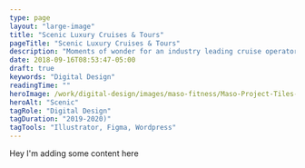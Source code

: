 ```yaml
---
type: page
layout: "large-image"
title: "Scenic Luxury Cruises & Tours"
pageTitle: "Scenic Luxury Cruises & Tours"
description: "Moments of wonder for an industry leading cruise operator"
date: 2018-09-16T08:53:47-05:00
draft: true
keywords: "Digital Design"
readingTime: ""
heroImage: /work/digital-design/images/maso-fitness/Maso-Project-Tiles-1.jpg
heroAlt: "Scenic"
tagRole: "Digital Design"
tagDuration: "2019-2020)"
tagTools: "Illustrator, Figma, Wordpress"
---
```


Hey I'm adding some content here